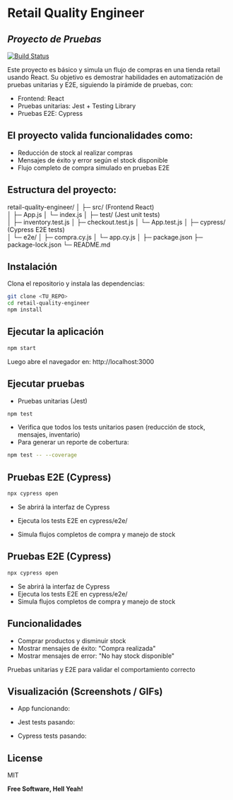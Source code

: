 # Retail Quality Engineer
## _Proyecto de Pruebas_

[![Build Status](https://travis-ci.org/joemccann/dillinger.svg?branch=master)](https://travis-ci.org/joemccann/dillinger)

Este proyecto es básico y simula un flujo de compras en una tienda retail usando React.
Su objetivo es demostrar habilidades en automatización de pruebas unitarias y E2E, siguiendo la pirámide de pruebas, con:

- Frontend: React
- Pruebas unitarias: Jest + Testing Library
- Pruebas E2E: Cypress

## El proyecto valida funcionalidades como:

- Reducción de stock al realizar compras
- Mensajes de éxito y error según el stock disponible
- Flujo completo de compra simulado en pruebas E2E

 ## Estructura del proyecto:

retail-quality-engineer/
│
├─ src/ (Frontend React)                  
│   ├─ App.js
│   └─ index.js
│
├─ test/ (Jest unit tests)                
│   ├─ inventory.test.js
│   ├─ checkout.test.js
│   └─ App.test.js
│
├─ cypress/ (Cypress E2E tests)              
│   └─ e2e/
│       ├─ compra.cy.js
│       └─ app.cy.js
│
├─ package.json
├─ package-lock.json
└─ README.md



## Instalación

Clona el repositorio y instala las dependencias:


```sh
git clone <TU_REPO>
cd retail-quality-engineer
npm install
```

## Ejecutar la aplicación

```sh
npm start
```
Luego abre el navegador en: http://localhost:3000

## Ejecutar pruebas
- Pruebas unitarias (Jest)
```sh
npm test
```
- Verifica que todos los tests unitarios pasen (reducción de stock, mensajes, inventario)
- Para generar un reporte de cobertura:
```sh
npm test -- --coverage
```
## Pruebas E2E (Cypress)

```sh
npx cypress open
```

- Se abrirá la interfaz de Cypress

- Ejecuta los tests E2E en cypress/e2e/

- Simula flujos completos de compra y manejo de stock

## Pruebas E2E (Cypress)


```sh
npx cypress open
```
- Se abrirá la interfaz de Cypress
- Ejecuta los tests E2E en cypress/e2e/
- Simula flujos completos de compra y manejo de stock

## Funcionalidades

- Comprar productos y disminuir stock
- Mostrar mensajes de éxito: "Compra realizada"
- Mostrar mensajes de error: "No hay stock disponible"

Pruebas unitarias y E2E para validar el comportamiento correcto

## Visualización (Screenshots / GIFs)

- App funcionando:


- Jest tests pasando:


- Cypress tests pasando:



## License

MIT

**Free Software, Hell Yeah!**

